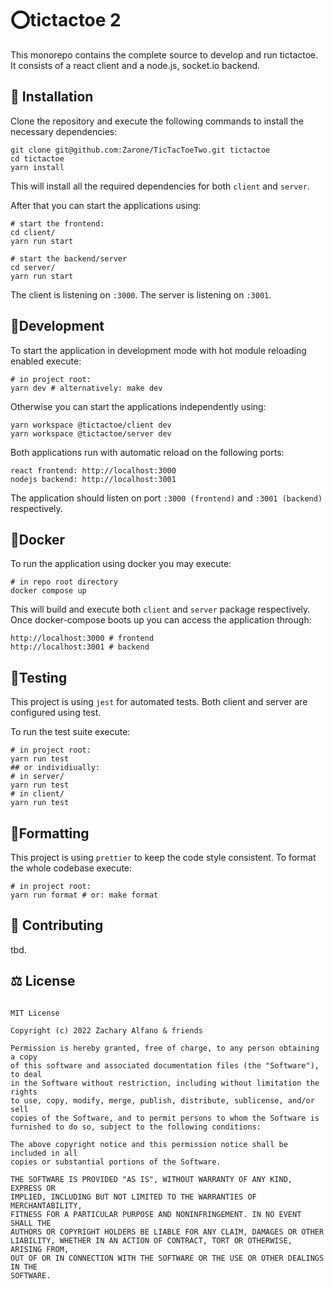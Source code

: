 # ⭕️tictactoe 2

This monorepo contains the complete source to develop and run tictactoe.
It consists of a react client and a node.js, socket.io backend.

## 💾 Installation

Clone the repository and execute the following commands to install the necessary dependencies:

```shell
git clone git@github.com:Zarone/TicTacToeTwo.git tictactoe
cd tictactoe
yarn install
```

This will install all the required dependencies for both `client` and `server`.

After that you can start the applications using:

```shell
# start the frontend:
cd client/
yarn run start

# start the backend/server
cd server/
yarn run start
```

The client is listening on `:3000`. The server is listening on `:3001`.

## 🔨Development

To start the application in development mode with hot module reloading enabled execute:

```
# in project root:
yarn dev # alternatively: make dev
```

Otherwise you can start the applications independently using:

```
yarn workspace @tictactoe/client dev
yarn workspace @tictactoe/server dev
```

Both applications run with automatic reload on the following ports:

```
react frontend: http://localhost:3000
nodejs backend: http://localhost:3001
```

The application should listen on port `:3000 (frontend)` and `:3001 (backend)` respectively.

## 🐳Docker

To run the application using docker you may execute:

```shell
# in repo root directory
docker compose up
```

This will build and execute both `client` and `server` package respectively.
Once docker-compose boots up you can access the application through:

```shell
http://localhost:3000 # frontend
http://localhost:3001 # backend
```

## 🧪Testing

This project is using `jest` for automated tests. Both client and server are configured using test.

To run the test suite execute:

```shell
# in project root:
yarn run test
## or individiually:
# in server/
yarn run test
# in client/
yarn run test
```

## 🧹Formatting

This project is using `prettier` to keep the code style consistent.
To format the whole codebase execute:

```shell
# in project root:
yarn run format # or: make format
```

## 👥 Contributing

tbd.

## ⚖️️ License

```

MIT License

Copyright (c) 2022 Zachary Alfano & friends

Permission is hereby granted, free of charge, to any person obtaining a copy
of this software and associated documentation files (the "Software"), to deal
in the Software without restriction, including without limitation the rights
to use, copy, modify, merge, publish, distribute, sublicense, and/or sell
copies of the Software, and to permit persons to whom the Software is
furnished to do so, subject to the following conditions:

The above copyright notice and this permission notice shall be included in all
copies or substantial portions of the Software.

THE SOFTWARE IS PROVIDED "AS IS", WITHOUT WARRANTY OF ANY KIND, EXPRESS OR
IMPLIED, INCLUDING BUT NOT LIMITED TO THE WARRANTIES OF MERCHANTABILITY,
FITNESS FOR A PARTICULAR PURPOSE AND NONINFRINGEMENT. IN NO EVENT SHALL THE
AUTHORS OR COPYRIGHT HOLDERS BE LIABLE FOR ANY CLAIM, DAMAGES OR OTHER
LIABILITY, WHETHER IN AN ACTION OF CONTRACT, TORT OR OTHERWISE, ARISING FROM,
OUT OF OR IN CONNECTION WITH THE SOFTWARE OR THE USE OR OTHER DEALINGS IN THE
SOFTWARE.

```
